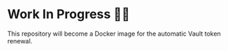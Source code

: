 # Work In Progress 👨‍💻

This repository will become a Docker image for the automatic Vault token
renewal.
